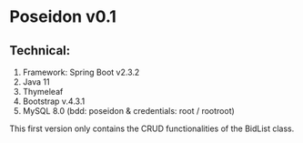 # Poseidon v0.1

## Technical:

1. Framework: Spring Boot v2.3.2
2. Java 11
3. Thymeleaf
4. Bootstrap v.4.3.1
5. MySQL 8.0 (bdd: poseidon & credentials: root / rootroot)


This first version only contains the CRUD functionalities of the BidList class.
